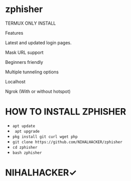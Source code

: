# zphisher

TERMUX ONLY INSTALL

Features

Latest and updated login pages.

Mask URL support

Beginners friendly

Multiple tunneling options

Localhost

Ngrok (With or without hotspot)




# HOW TO INSTALL ZPHISHER

* `apt update`
* ` apt upgrade`
* `pkg install git curl wget php`
* `git clone https://github.com/NIHALHACKER/zphisher`
* `cd zphisher`
* `bash zphisher`

# NIHALHACKER✓
